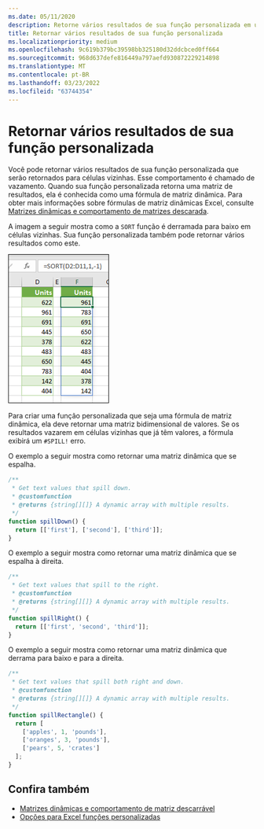 ```yaml
---
ms.date: 05/11/2020
description: Retorne vários resultados de sua função personalizada em um Office Excel de usuário.
title: Retornar vários resultados de sua função personalizada
ms.localizationpriority: medium
ms.openlocfilehash: 9c619b379bc39598bb325180d32ddcbced0ff664
ms.sourcegitcommit: 968d637defe816449a797aefd930872229214898
ms.translationtype: MT
ms.contentlocale: pt-BR
ms.lasthandoff: 03/23/2022
ms.locfileid: "63744354"
---
```

# <a name="return-multiple-results-from-your-custom-function"></a>Retornar vários resultados de sua função personalizada

Você pode retornar vários resultados de sua função personalizada que serão retornados para células vizinhas. Esse comportamento é chamado de vazamento. Quando sua função personalizada retorna uma matriz de resultados, ela é conhecida como uma fórmula de matriz dinâmica. Para obter mais informações sobre fórmulas de matriz dinâmicas Excel, consulte [Matrizes dinâmicas e comportamento de matrizes descarada](https://support.microsoft.com/office/205c6b06-03ba-4151-89a1-87a7eb36e531).

A imagem a seguir mostra como a `SORT` função é derramada para baixo em células vizinhas. Sua função personalizada também pode retornar vários resultados como este.

![Captura de tela da função 'SORT' exibindo vários resultados para baixo em várias células.](../images/dynamic-array-spill.png)

Para criar uma função personalizada que seja uma fórmula de matriz dinâmica, ela deve retornar uma matriz bidimensional de valores. Se os resultados vazarem em células vizinhas que já têm valores, a fórmula exibirá um `#SPILL!` erro.

O exemplo a seguir mostra como retornar uma matriz dinâmica que se espalha.

```javascript
/**
 * Get text values that spill down.
 * @customfunction
 * @returns {string[][]} A dynamic array with multiple results.
 */
function spillDown() {
  return [['first'], ['second'], ['third']];
}
```

O exemplo a seguir mostra como retornar uma matriz dinâmica que se espalha à direita.

```javascript
/**
 * Get text values that spill to the right.
 * @customfunction
 * @returns {string[][]} A dynamic array with multiple results.
 */
function spillRight() {
  return [['first', 'second', 'third']];
}
```

O exemplo a seguir mostra como retornar uma matriz dinâmica que derrama para baixo e para a direita.

```javascript
/**
 * Get text values that spill both right and down.
 * @customfunction
 * @returns {string[][]} A dynamic array with multiple results.
 */
function spillRectangle() {
  return [
    ['apples', 1, 'pounds'],
    ['oranges', 3, 'pounds'],
    ['pears', 5, 'crates']
  ];
}
```

## <a name="see-also"></a>Confira também

- [Matrizes dinâmicas e comportamento de matriz descarrável](https://support.microsoft.com/office/205c6b06-03ba-4151-89a1-87a7eb36e531)
- [Opções para Excel funções personalizadas](custom-functions-parameter-options.md)
